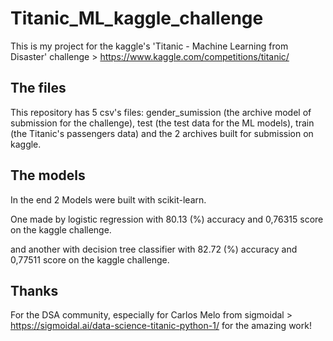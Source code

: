 # Titanic_ML_kaggle_challenge

This is my project for the kaggle's 'Titanic - Machine Learning from Disaster' challenge > https://www.kaggle.com/competitions/titanic/

## The files

This repository has 5 csv's files: gender_sumission (the archive model of submission for the challenge), test (the test data for the ML models), train (the Titanic's passengers data) and the 2 archives built for submission on kaggle.


## The models

In the end 2 Models were built with scikit-learn.

One made by logistic regression with 80.13 (%) accuracy and 0,76315 score on the kaggle challenge.

and another with decision tree classifier with 82.72 (%) accuracy and 0,77511 score on the kaggle challenge.

## Thanks

For the DSA community, especially for Carlos Melo from sigmoidal > https://sigmoidal.ai/data-science-titanic-python-1/ for the amazing work!
